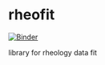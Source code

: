 # rheofit
[![Binder](http://mybinder.org/badge_logo.svg)](http://beta.mybinder.org/v2/repo/marcocaggioni/rheofit)


library for rheology data fit
